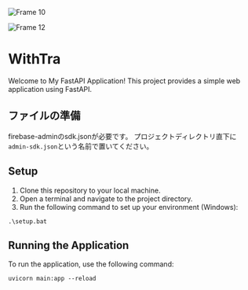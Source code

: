 
![Frame 10](https://github.com/Melonps/WithTra-Backend/assets/95263124/018f08e5-f73b-4c5c-93ff-9fe99bb965cd)

![Frame 12](https://github.com/Melonps/WithTra-Backend/assets/95263124/b76829c2-da28-4ca1-bed9-f9b496800cd6)

# WithTra

Welcome to My FastAPI Application! This project provides a simple web application using FastAPI.

## ファイルの準備
firebase-adminのsdk.jsonが必要です。
プロジェクトディレクトリ直下に`admin-sdk.json`という名前で置いてください。

## Setup

1. Clone this repository to your local machine.
2. Open a terminal and navigate to the project directory.
3. Run the following command to set up your environment (Windows):

```
.\setup.bat
```

## Running the Application

To run the application, use the following command:

```
uvicorn main:app --reload
```
